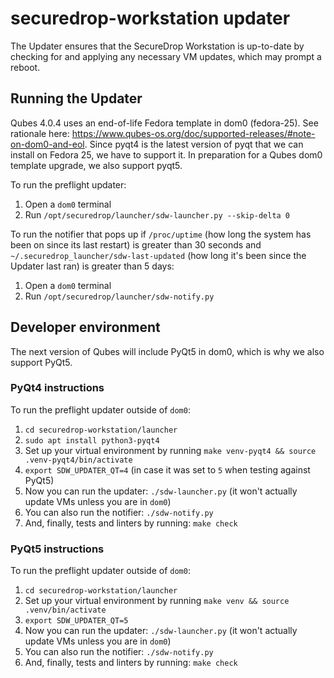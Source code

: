 # securedrop-workstation updater

The Updater ensures that the SecureDrop Workstation is up-to-date by checking for and applying any necessary VM updates, which may prompt a reboot.

## Running the Updater

Qubes 4.0.4 uses an end-of-life Fedora template in dom0 (fedora-25). See rationale here: https://www.qubes-os.org/doc/supported-releases/#note-on-dom0-and-eol. Since pyqt4 is the latest version of pyqt that we can install on Fedora 25, we have to support it. In preparation for a Qubes dom0 template upgrade, we also support pyqt5.

To run the preflight updater:
1. Open a `dom0` terminal
2. Run `/opt/securedrop/launcher/sdw-launcher.py --skip-delta 0`

To run the notifier that pops up if `/proc/uptime` (how long the system has been on since its last restart) is greater than 30 seconds and `~/.securedrop_launcher/sdw-last-updated` (how long it's been since the Updater last ran) is greater than 5 days:
1. Open a `dom0` terminal
2. Run `/opt/securedrop/launcher/sdw-notify.py`

## Developer environment

The next version of Qubes will include PyQt5 in dom0, which is why we also support PyQt5.

### PyQt4 instructions

To run the preflight updater outside of `dom0`:
1. `cd securedrop-workstation/launcher`
2. `sudo apt install python3-pyqt4`
3. Set up your virtual environment by running `make venv-pyqt4 && source .venv-pyqt4/bin/activate`
4. `export SDW_UPDATER_QT=4` (in case it was set to `5` when testing against PyQt5)
5. Now you can run the updater: `./sdw-launcher.py` (it won't actually update VMs unless you are in `dom0`)
6. You can also run the notifier: `./sdw-notify.py`
7. And, finally, tests and linters by running: `make check`

### PyQt5 instructions

To run the preflight updater outside of `dom0`:
1. `cd securedrop-workstation/launcher`
2. Set up your virtual environment by running `make venv && source .venv/bin/activate`
3. `export SDW_UPDATER_QT=5`
4. Now you can run the updater: `./sdw-launcher.py` (it won't actually update VMs unless you are in `dom0`)
5. You can also run the notifier: `./sdw-notify.py`
6. And, finally, tests and linters by running: `make check`
